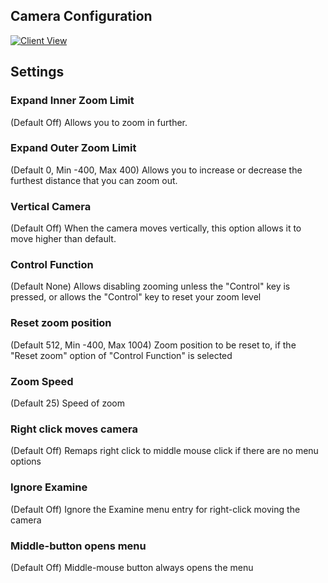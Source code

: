 ## Camera Configuration

[![Client View](https://thumbs.gfycat.com/RipeCraftyBison-size_restricted.gif)](https://gfycat.com/RipeCraftyBison)

## Settings
### Expand Inner Zoom Limit
(Default Off) Allows you to zoom in further.

### Expand Outer Zoom Limit
(Default 0, Min -400, Max 400) Allows you to increase or decrease the furthest distance that you can zoom out.

### Vertical Camera
(Default Off) When the camera moves vertically, this option allows it to move higher than default.

### Control Function
(Default None) Allows disabling zooming unless the "Control" key is pressed, or allows the "Control" key to reset your zoom level

### Reset zoom position
(Default 512, Min -400, Max 1004) Zoom position to be reset to, if the "Reset zoom" option of "Control Function" is selected

### Zoom Speed
(Default 25) Speed of zoom

### Right click moves camera
(Default Off) Remaps right click to middle mouse click if there are no menu options

### Ignore Examine
(Default Off) Ignore the Examine menu entry for right-click moving the camera

### Middle-button opens menu
(Default Off) Middle-mouse button always opens the menu